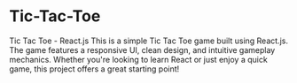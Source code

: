 # Tic-Tac-Toe
Tic Tac Toe - React.js This is a simple Tic Tac Toe game built using React.js. The game features a responsive UI, clean design, and intuitive gameplay mechanics. Whether you're looking to learn React or just enjoy a quick game, this project offers a great starting point!
